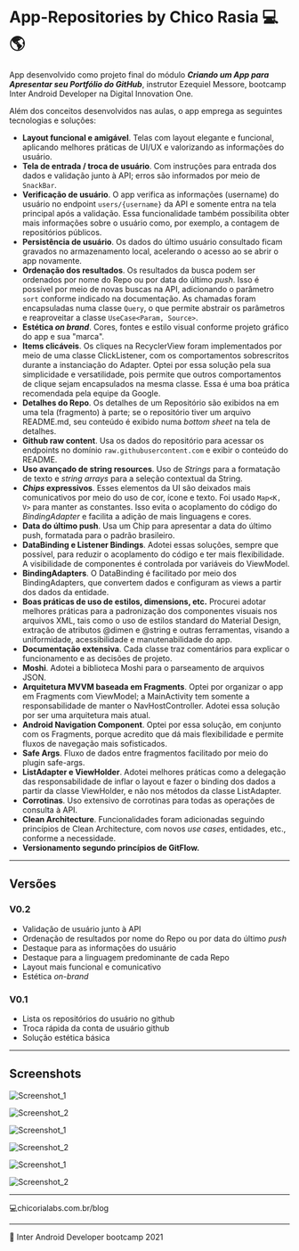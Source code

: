 # App-Repositories by Chico Rasia 💻🌎

App desenvolvido como projeto final do módulo ***Criando um App para Apresentar seu Portfólio do GitHub***, instrutor Ezequiel Messore, bootcamp Inter Android Developer na Digital Innovation One.

Além dos conceitos desenvolvidos nas aulas, o app emprega as seguintes tecnologias e soluções:

- **Layout funcional e amigável**. Telas com layout elegante e funcional, aplicando melhores práticas de UI/UX e valorizando as informações do usuário.
- **Tela de entrada / troca de usuário**. Com instruções para entrada dos dados e validação junto à API; erros são informados por meio de `SnackBar`.
- **Verificação de usuário**. O app verifica as informações (username) do usuário no endpoint `users/{username}` da API e somente entra na tela principal após a validação. Essa funcionalidade também possibilita obter mais informações sobre o usuário como, por exemplo, a contagem de repositórios públicos.
- **Persistência de usuário**. Os dados do último usuário consultado ficam gravados no armazenamento local, acelerando o acesso ao se abrir o app novamente.
- **Ordenação dos resultados**. Os resultados da busca podem ser ordenados por nome do Repo ou por data do último *push*. Isso é possível por meio de novas buscas na API, adicionando o parâmetro `sort` conforme indicado na documentação. As chamadas foram encapsuladas numa classe `Query`, o que permite abstrair os parâmetros e reaproveitar a classe `UseCase<Param, Source>`.
- **Estética  *on brand***. Cores, fontes e estilo visual conforme projeto gráfico do app e sua "marca".
- **Items clicáveis**. Os cliques na RecyclerView foram implementados por meio de uma classe ClickListener, com os comportamentos sobrescritos durante a instanciação do Adapter. Optei por essa solução pela sua simplicidade e versatilidade, pois permite que outros comportamentos de clique sejam encapsulados na mesma classe. Essa é uma boa prática recomendada pela equipe da Google.
- **Detalhes do Repo**. Os detalhes de um Repositório são exibidos na em uma tela (fragmento) à parte; se o repositório tiver um arquivo README.md, seu conteúdo é exibido numa *bottom sheet* na tela de detalhes.
- **Github raw content**. Usa os dados do repositório para acessar os endpoints no domínio `raw.githubusercontent.com` e exibir o conteúdo do README.
- **Uso avançado de string resources**. Uso de *Strings* para a formatação de texto e *string arrays* para a seleção contextual da String.
- ***Chips* expressivos**. Esses elementos da UI são deixados mais comunicativos por meio do uso de cor, ícone e texto. Foi usado `Map<K, V>` para manter as constantes. Isso evita o acoplamento do código do *BindingAdapter* e facilita a adição de mais linguagens e cores.
- **Data do último push**. Usa um Chip para apresentar a data do último push, formatada para o padrão brasileiro.  
- **DataBinding e Listener Bindings**. Adotei essas soluções, sempre que possível, para reduzir o acoplamento do código e ter mais flexibilidade. A visibilidade de componentes é controlada por variáveis do ViewModel.
- **BindingAdapters**. O DataBinding é facilitado por meio dos BindingAdapters, que convertem dados e configuram as views a partir dos dados da entidade. 
- **Boas práticas de uso de estilos, dimensions, etc.** Procurei adotar melhores práticas para a padronização dos componentes visuais nos arquivos XML, tais como o uso de estilos standard do Material Design, extração de atributos @dimen e @string e outras ferramentas, visando a uniformidade, acessibilidade e manutenabilidade do app.
- **Documentação extensiva**. Cada classe traz comentários para explicar o funcionamento e as decisões de projeto.
- **Moshi**. Adotei a biblioteca Moshi para o parseamento de arquivos JSON.  
- **Arquitetura MVVM baseada em Fragments**. Optei por organizar o app em Fragments com ViewModel; a MainActivity tem somente a responsabilidade de manter o NavHostController. Adotei essa solução por ser uma arquitetura mais atual.
- **Android Navigation Component**. Optei por essa solução, em conjunto com os Fragments, porque acredito que dá mais flexibilidade e permite fluxos de navegação mais sofisticados.
- **Safe Args**. Fluxo de dados entre fragmentos facilitado por meio do plugin safe-args.  
- **ListAdapter e ViewHolder**. Adotei melhores práticas como a delegação das responsabilidade de inflar o layout e fazer o binding dos dados a partir da classe ViewHolder, e não nos métodos da classe ListAdapter.
- **Corrotinas**. Uso extensivo de corrotinas para todas as operações de consulta à API.
- **Clean Architecture**. Funcionalidades foram adicionadas seguindo princípios de Clean Architecture, com novos *use cases*, entidades, etc., conforme a necessidade. 
- **Versionamento segundo princípios de GitFlow.**

****

## Versões

### V0.2
- Validação de usuário junto à API
- Ordenação de resultados por nome do Repo ou por data do último *push*
- Destaque para as informações do usuário
- Destaque para a linguagem predominante de cada Repo  
- Layout mais funcional e comunicativo
- Estética *on-brand*


### V0.1

- Lista os repositórios do usuário no github
- Troca rápida da conta de usuário github
- Solução estética básica

****

## Screenshots

![Screenshot_1](Screenshot_1.png)

![Screenshot_2](Screenshot_2.png)

![Screenshot_1](Screenshot_3.png)

![Screenshot_2](Screenshot_4.png)

![Screenshot_1](Screenshot_5.png)

![Screenshot_2](Screenshot_6.png)


****

:computer:chicorialabs.com.br/blog

****

🧡 Inter Android Developer bootcamp 2021


